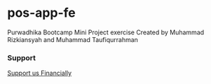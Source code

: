 # pos-app-fe
Purwadhika Bootcamp Mini Project exercise
Created by Muhammad Rizkiansyah and Muhammad Taufiqurrahman

### Support
[Support us Financially](https://muhreezky.mayar.link/payme)
